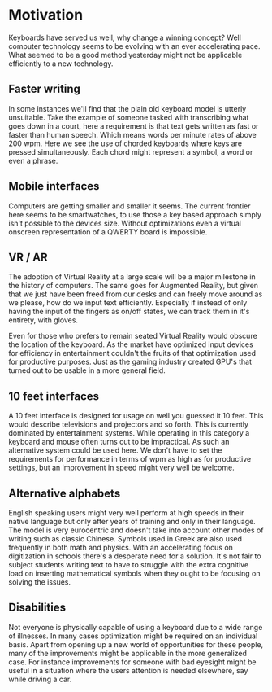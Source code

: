 # Motivation 

Keyboards have served us well, why change a winning concept? Well computer technology seems to be evolving with an ever accelerating pace. What seemed to be a good method yesterday might not be applicable efficiently to a new technology. 

## Faster writing
In some instances we'll find that the plain old keyboard model is utterly unsuitable. Take the example of someone tasked  with transcribing what  goes  down in a court, here a  requirement is that text gets written as fast or faster than human speech.  Which means words per minute rates of above 200 wpm. Here we see the use of chorded keyboards where keys are pressed simultaneously. Each chord might represent a symbol, a word or even a phrase. 

## Mobile interfaces
Computers are getting smaller and smaller it seems. The current frontier here seems to be smartwatches, to use those a key based approach simply isn't possible to the devices size. Without optimizations even a virtual onscreen representation of a QWERTY board is impossible.

## VR / AR
The adoption of Virtual Reality at a large scale will be a major milestone in the history of computers. The same goes for Augmented Reality, but given that we just have been freed from our desks and can freely move around as we please, how do we input text efficiently. Especially if instead of only having the input of the fingers as on/off states,  we  can track them in it's entirety,  with gloves. 

Even for those who prefers to remain seated Virtual Reality would obscure the location of the keyboard. As the market have optimized input devices for efficiency in entertainment couldn't the fruits of that optimization used for productive purposes. Just as the gaming industry created GPU's that turned out to be usable in a more general field. 

## 10 feet interfaces
A 10 feet interface is designed for usage on well you guessed it 10 feet. This would describe televisions and projectors and so forth. This is currently dominated by entertainment systems. While operating in this category a keyboard and mouse often turns out to be impractical. As such an alternative system could be used here. We don't have to set the requirements for performance in terms of wpm as high as for productive settings, but an improvement in speed might very well be welcome. 

## Alternative alphabets
English speaking users might very well perform at high speeds in their native language but only after years of training and only in their language. The model is very eurocentric and doesn't take into account other modes of writing such as classic Chinese. Symbols used in Greek are also used frequently in both math and physics. With an accelerating focus on digitization in schools there's a  desperate need for a solution. It's not fair to subject students writing text to have to struggle with the extra cognitive load on inserting mathematical symbols when they ought to be focusing on solving the issues. 

## Disabilities 
Not everyone is physically capable of using a keyboard due to a wide range of illnesses. In many cases optimization might be required on an individual basis. Apart from opening up a new world of opportunities for these people, many of the improvements might be applicable in the more generalized  case. For instance improvements for someone with bad eyesight might be useful in  a situation where the users attention is needed elsewhere, say while driving a car. 
